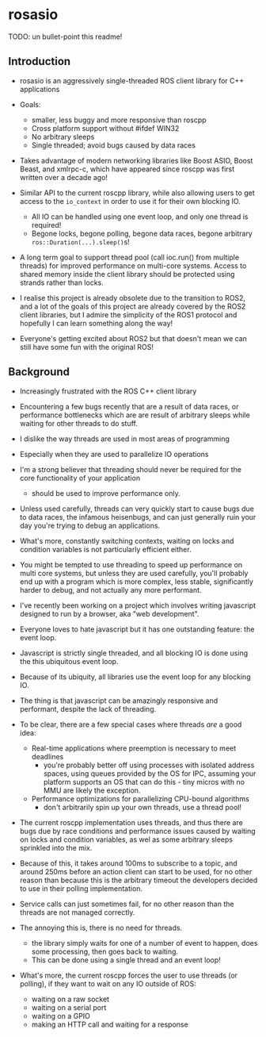 # rosasio

TODO: un bullet-point this readme!

## Introduction
- rosasio is an aggressively single-threaded ROS client library for C++ applications
- Goals:
  - smaller, less buggy and more responsive than roscpp
  - Cross platform support without #ifdef WIN32
  - No arbitrary sleeps
  - Single threaded; avoid bugs caused by data races
- Takes advantage of modern networking libraries like Boost ASIO, Boost Beast, and xmlrpc-c, which have appeared since roscpp was first written over a decade ago!
- Similar API to the current roscpp library, while also allowing users to get access to the `io_context` in order to use it for their own blocking IO.
  - All IO can be handled using one event loop, and only one thread is required!
  - Begone locks, begone polling, begone data races, begone arbitrary `ros::Duration(...).sleep()`s!
- A long term goal to support thread pool (call ioc.run() from multiple threads) for improved performance on multi-core systems. Access to shared memory inside the client library should be protected using strands rather than locks.

- I realise this project is already obsolete due to the transition to ROS2, and a lot of the goals of this project are already covered by the ROS2 client libraries, but I admire the simplicity of the ROS1 protocol and hopefully I can learn something along the way!
- Everyone's getting excited about ROS2 but that doesn't mean we can still have some fun with the original ROS!

## Background
- Increasingly frustrated with the ROS C++ client library
- Encountering a few bugs recently that are a result of data races, or performance bottlenecks which are are result of arbitrary sleeps while waiting for other threads to do stuff.
- I dislike the way threads are used in most areas of programming
- Especially when they are used to parallelize IO operations
- I'm a strong believer that threading should never be required for the core functionality of your application
  - should be used to improve performance only.
- Unless used carefully, threads can very quickly start to cause bugs due to data races, the infamous heisenbugs, and can just generally ruin your day you're trying to debug an applications.
- What's more, constantly switching contexts, waiting on locks and condition variables is not particularly efficient either.
- You might be tempted to use threading to speed up performance on multi core systems, but unless they are used carefully, you'll probably end up with a program which is more complex, less stable, significantly harder to debug, and not actually any more performant.

- I've recently been working on a project which involves writing javascript designed to run by a browser, aka "web development".
- Everyone loves to hate javascript but it has one outstanding feature: the event loop.
- Javascript is strictly single threaded, and all blocking IO is done using the this ubiquitous event loop.
- Because of its ubiquity, all libraries use the event loop for any blocking IO.
- The thing is that javascript can be amazingly responsive and performant, despite the lack of threading.

- To be clear, there are a few special cases where threads _are_ a good idea:
  - Real-time applications where preemption is necessary to meet deadlines
    - you're probably better off using processes with isolated address spaces, using queues provided by the OS for IPC, assuming your platform supports an OS that can do this - tiny micros with no MMU are likely the exception.
  - Performance optimizations for parallelizing CPU-bound algorithms
    - don't arbitrarily spin up your own threads, use a thread pool!

- The current roscpp implementation uses threads, and thus there are bugs due by race conditions and performance issues caused by waiting on locks and condition variables, as wel as some arbitrary sleeps sprinkled into the mix.
- Because of this, it takes around 100ms to subscribe to a topic, and around 250ms before an action client can start to be used, for no other reason than because this is the arbitrary timeout the developers decided to use in their polling implementation.
- Service calls can just sometimes fail, for no other reason than the threads are not managed correctly.
- The annoying this is, there is no need for threads.
  - the library simply waits for one of a number of event to happen, does some processing, then goes back to waiting.
  - This can be done using a single thread and an event loop!
- What's more, the current roscpp forces the user to use threads (or polling), if they want to wait on any IO outside of ROS:
  - waiting on a raw socket
  - waiting on a serial port
  - waiting on a GPIO
  - making an HTTP call and waiting for a response
